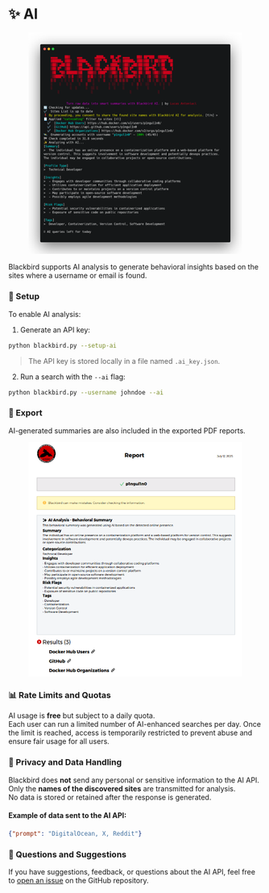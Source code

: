 # ✨ AI

<figure><img src=".gitbook/assets/ai-demo.png" alt=""><figcaption></figcaption></figure>

Blackbird supports AI analysis to generate behavioral insights based on the sites where a username or email is found.

### 🔧 Setup

To enable AI analysis:

1. Generate an API key:

```bash
python blackbird.py --setup-ai
```

> The API key is stored locally in a file named `.ai_key.json`.

2. Run a search with the `--ai` flag:

```bash
python blackbird.py --username johndoe --ai
```

### 📄 Export

AI-generated summaries are also included in the exported PDF reports.

<figure><img src=".gitbook/assets/ai-pdf.png" alt="" width="515"><figcaption></figcaption></figure>

### 📊 Rate Limits and Quotas

AI usage is **free** but subject to a daily quota.\
Each user can run a limited number of AI-enhanced searches per day. Once the limit is reached, access is temporarily restricted to prevent abuse and ensure fair usage for all users.

### 🔐 Privacy and Data Handling

Blackbird does **not** send any personal or sensitive information to the AI API.\
Only the **names of the discovered sites** are transmitted for analysis.\
No data is stored or retained after the response is generated.

#### Example of data sent to the AI API:

```json
{"prompt": "DigitalOcean, X, Reddit"}
```

### 💬 Questions and Suggestions

If you have suggestions, feedback, or questions about the AI API, feel free to [open an issue](https://github.com/p1ngul1n0/blackbird/issues) on the GitHub repository.

